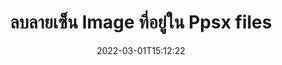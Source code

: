 ---
############################# Static ############################
layout: "auto-gen-signature"
date: 2022-03-01T15:12:22
draft: false
operation: Delete
signaturetype: Image
fileformat: Ppsx
productName: .NET
lang: th
productCode: net
otherformats: pdf doc docx docm dot dotm dotx odt ott rtf xls xlsx xlsm xlsb csv ods ots xltx xltm ppt pptx pps ppsx odp otp potx potm pptm ppsm
breadcrumb: Put Image signature on Ppsx for C#

############################# Head ############################
head_title: "ลบลายเซ็น Image จากไฟล์ Ppsx ผ่าน C#"
head_description: "การลบลายเซ็น Image เฉพาะจากเอกสาร Ppsx ที่ลงนามแล้วอาจทำได้ง่ายๆ ด้วยรหัส .NET แบบสั้น"

############################# Header ############################
title: "ลบลายเซ็น Image ที่อยู่ใน Ppsx files"
description: "ลบลายเซ็น Image ต่างๆ จากเอกสาร Ppsx การลบลายเซ็น Image ต้องใช้โค้ด C# อย่างง่าย"
bg_image: "https://cms.admin.containerize.com/templates/aspose/App_Themes/V3/images/bg/header1.png"
bg_overlay: false
button:
    enable: true

############################# SubMenu ############################
submenu:
    enable: true

    left:
        img_alt: "GroupDocs.Signature for .NET"
        image: "https://cms.admin.containerize.com/templates/groupdocs/images/product-logos/90x90-noborder/groupdocs-signature-net.png"
        product: "GroupDocs.Signature"
        platform: ".NET"



############################# About ############################
about:
    enable: true
    title: "รับข้อมูลเกี่ยวกับคุณสมบัติ API ของ GroupDocs.Signature for .NET"
    content: |
        [GroupDocs.Signature for .NET](https://products.groupdocs.com/signature/net/) API มีหลายวิธีในการประมวลผลเอกสารของคุณโดยใช้ลายเซ็นอิเล็กทรอนิกส์ ลายเซ็นดิจิทัล เช่น ข้อความ รูปภาพ ใบรับรองดิจิทัล บาร์โค้ด คิวอาร์โค้ด แสตมป์ หรือข้อมูลเมตา ลูกค้าสามารถเพิ่ม ลบ อัปเดต ตรวจสอบหรือค้นหาลายเซ็นดิจิทัลได้ที่ PDF, เอกสาร MS Word, สมุดงาน MS Excel, งานนำเสนอ MS PowerPoint, ไฟล์ Adobe Photoshop และรูปแบบรูปภาพต่างๆ มีคุณลักษณะและการตั้งค่าที่เป็นประโยชน์มากมาย
    

############################# Steps ############################
steps:
    enable: true
    title_left: "วิธีลบลายเซ็น Image ออกจากเอกสาร Ppsx ของคุณ"
    content_left: |
        [GroupDocs.Signature for .NET](https://products.groupdocs.com/signature/net/) มีคุณลักษณะที่เป็นประโยชน์สำหรับการล้างเอกสาร Ppsx ของ Image ลายเซ็นด้วยโค้ดไม่กี่บรรทัด
        
        * ขั้นแรก ยกตัวอย่างวัตถุ Signature ที่ส่งพาธไปยังเอกสารของคุณเป็นพารามิเตอร์ Constructor
        * จากนั้นสร้างวัตถุลายเซ็นที่เหมาะสมและตั้งค่าตัวระบุที่ไม่ซ้ำกัน
        * หลังจากนั้นให้เรียกใช้เมธอด Delete ผ่านวัตถุลายเซ็นซึ่งต้องถูกลบ
        * สุดท้าย ประมวลผลผลการดำเนินการ

    title_right: "ความต้องการของระบบ"
    content_right: |
        GroupDocs.Signature for .NET ได้รับการสนับสนุนบนแพลตฟอร์มและระบบปฏิบัติการหลักทั้งหมด ก่อนดำเนินการโค้ดด้านล่าง โปรดตรวจสอบให้แน่ใจว่าคุณได้ติดตั้งข้อกำหนดเบื้องต้นต่อไปนี้ไว้ในระบบของคุณแล้ว

        * ระบบปฏิบัติการ: Microsoft Windows, Linux, MacOS
        * สภาพแวดล้อมการพัฒนา: Microsoft Visual Studio, Xamarin, MonoDevelop
        * Frameworks: .NET Framework, .NET Standard, .NET Core, Mono
        * ดาวน์โหลด GroupDocs.Signature for .NET เวอร์ชันล่าสุดจาก [Nuget](https://www.nuget.org/packages/groupdocs.signature)
         
    code: |
        ```csharp    
                
        // Set up input Ppsx file
        string filePath = "input.ppsx";

        // Instantiate Signature for input file
        using (GroupDocs.Signature.Signature signature = new GroupDocs.Signature.Signature(filePath))
        {
                // Id of signature which is supposed to be deleted
                // such Id may be obtained as result of search operation
                string id = "e3ad0ec7-9abf-426d-b9aa-b3328f3f1470";

                // provide signature features to delete
                // set up particular signature id
                ImageSignature signatureToDelete = new ImageSignature(id);

                // delete signature
                bool deleteResult = signature.Delete(signatureToDelete);

                // process deletion result
                if (deleteResult)
                {
                    Console.WriteLine("Signature was deleted successfully!");
                }
        }
        ```

############################# Demos ############################
demos:
    enable: true
    title: "การลงนามด้วยลายเซ็น Image การสาธิตสด"
    content: |
       เพิ่มลายเซ็นอิเล็กทรอนิกส์ต่างๆ ลงในไฟล์ Ppsx โดยไปที่เว็บไซต์ [GroupDocs.Signature App](https://products.groupdocs.app/signature/family)          

############################# More Formats ############################
more_formats:
    enable: true
    title: "ลบลายเซ็น Image ของคุณด้วย C#"
    content: |
        "การลบลายเซ็นอิเล็กทรอนิกส์ที่เพิ่มลงในรูปแบบเอกสารต่างๆ ลบลายเซ็นอย่างรวดเร็วโดยไม่ต้องใช้รหัสพิเศษ"
    format: 
       
       
back_to_top:
    enable: true
---